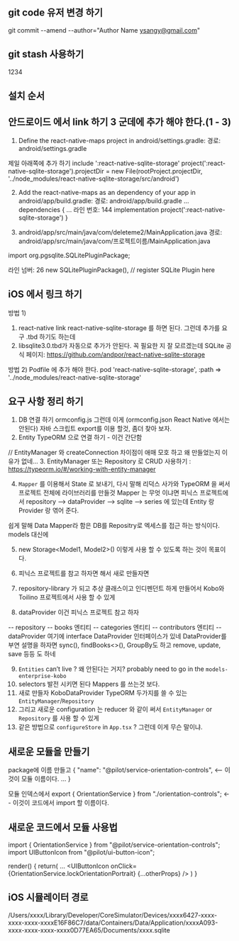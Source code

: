 ## git code 유저 변경 하기

git commit --amend --author="Author Name <ysangy@gmail.com>"

## git stash 사용하기
1234

## 설치 순서


## 안드로이드 에서 link 하기 3 군데에 추가 해야 한다.(1 - 3)

1. Define the react-native-maps project in android/settings.gradle:
경로: android/settings.gradle

제일 아래쪽에 추가 하기
include ':react-native-sqlite-storage'
project(':react-native-sqlite-storage').projectDir = new File(rootProject.projectDir, '../node_modules/react-native-sqlite-storage/src/android')

2. Add the react-native-maps as an dependency of your app in android/app/build.gradle:
경로: android/app/build.gradle
...
dependencies {
  ...
  라인 번호: 144
    implementation project(':react-native-sqlite-storage')
}


3. android/app/src/main/java/com/deleteme2/MainApplication.java
경로: android/app/src/main/java/com/프로젝트이름/MainApplication.java

import org.pgsqlite.SQLitePluginPackage;

라인 넘버: 26
new SQLitePluginPackage(),   // register SQLite Plugin here


## iOS 에서 링크 하기

방법 1)
1. react-native link react-native-sqlite-storage 를 하면 된다. 그런데 추가를 요구 .tbd 하기도 하는데
2. libsqlite3.0.tbd가 자동으로 추가가 안된다. 꼭 필요한 지 잘 모르겠는데 
SQLite 공식 페이지: https://github.com/andpor/react-native-sqlite-storage 

방법 2) Podfile 에 추가 해야 한다.
pod 'react-native-sqlite-storage', :path => '../node_modules/react-native-sqlite-storage'



## 요구 사항 정리 하기

1. DB 연결 하기 ormconfig.js 그런데 이게 (ormconfig.json React Native 에서는 안된다)  자바 스크립트 export를 이용 할것, 좀더 찾아 보자. 
2. Entity TypeORM 으로 연결 하기 - 이건 간단함

// EntityManager 와 createConnection 차이점이 애매 모호 하고 왜 만들었는지 이유가 없네...
3. EntityManager 또는 Repository 로 CRUD 사용하기 : https://typeorm.io/#/working-with-entity-manager

4. `Mapper` 를 이용해서 State 로 보내기, 다시 말해 리덕스 사가와 TypeORM 을 써서 프로젝트 전체에 라이브러리를 만들것
Mapper 는 무엇 이냐면 피닉스 프로젝트에서 repository --> dataProvider --> sqlite --> series 에 있는데
Entity 랑 Provider 랑 엮어 준다.

쉽게 말해 Data Mapper라 함은 DB를 Repositry로 엑세스를 접근 하는 방식이다. models 대신에 

5. new Storage<Model1, Model2>() 이렇게 사용 할 수 있도록 하는 것이 목표이다.

6. 피닉스 프로젝트를 참고 하자면 해서 새로 만들자면
7. repository-library 가 되고 추상 클래스이고 인디펜던트 하게 만들어서 Kobo와 Toilino 프로젝트에서 사용 할 수 있게
8. dataProvider 이건 피닉스 프로젝트 참고 하자

-- repository
  -- books          엔티티
  -- categories     엔티티
  -- contributors   엔티티
  -- dataProvider   여기에 interface DataProvider 인터페이스가 있네
    DataProvider를 부연 설명을 하자면 sync(), findBooks<>(), GroupBy도 하고 remove, update, save 등등 도 하네

9. `Entities` can’t live ? 왜 안된다는 거지? probably need to go in the `models-enterprise-kobo`
10. selectors 발전 시키면 된다 Mappers 를 쓰는것 보다.
11. 새로 만들자 KoboDataProvider TypeORM 두가지를 쓸 수 있는 `EntityManager`/`Repository`
12. 그리고 새로운 configuration 는 reducer 와 같이 써서 `EntityManager` or `Repository` 를 사용 할 수 있게
13. 같은 방법으로 `configureStore` in `App.tsx` ? 그런데 이게 무슨 말이냐.




## 새로운 모듈을 만들기

package에 이름 만들고
{
    "name": "@pilot/service-orientation-controls",  <-- 이것이 모듈 이름이다.
    ...
}

모듈 인덱스에서  export { OrientationService } from "./orientation-controls"; <-- 이것이 코드에서 import 할 이름이다.

## 새로운 코드에서 모듈 사용법

import { OrientationService } from "@pilot/service-orientation-controls";
import UIButtonIcon from "@pilot/ui-button-icon";

render() {
  return(
    <View>
      ...
      <UIButtonIcon 
        onClick={OrientationService.lockOrientationPortrait}
        {...otherProps}
      />
    </View>
  )
}


## iOS 시뮬레이터 경로


/Users/xxxx/Library/Developer/CoreSimulator/Devices/xxxx6427-xxxx-xxxx-xxxx-xxxxE16F86C7/data/Containers/Data/Application/xxxxA093-xxxx-xxxx-xxxx-xxxx0D77EA65/Documents/xxxx.sqlite
